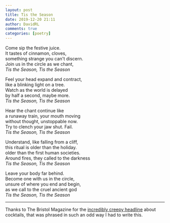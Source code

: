 ```yaml
---  
layout: post  
title: Tis the Season  
date: 2019-12-20 21:11  
author: DavidRL  
comments: true  
categories: [poetry]  
---  
```

Come sip the festive juice.  
It tastes of cinnamon, cloves,  
something strange you can't discern.  
Join us in the circle as we chant,  
*Tis the Season, Tis the Season*  

Feel your head expand and contract,  
like a blinking light on a tree.  
Watch as the world is delayed  
by half a second, maybe more.  
*Tis the Season, Tis the Season*  

Hear the chant continue like  
a runaway train, your mouth moving  
without thought, unstoppable now.  
Try to clench your jaw shut. Fail.  
*Tis the Season, Tis the Season*  

Understand, like falling from a cliff,  
this ritual is older than the holiday.  
older than the first human societies.  
Around fires, they called to the darkness  
*Tis the Season, Tis the Season*  

Leave your body far behind.  
Become one with us in the circle,  
unsure of where you end and begin,  
as we call to the cruel ancient god  
*Tis the Season, Tis the Season*  

<hr />  

Thanks to The Bristol Magazine for the <a href="https://thebristolmag.co.uk/sip-the-festive-juice-with-bristol-syrup-co/">incredibly creepy headline</a> about cocktails, that was phrased in such an odd way I had to write this.  
